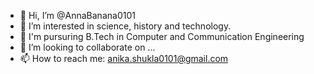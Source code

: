 - 👋 Hi, I’m @AnnaBanana0101
- 👀 I’m interested in science, history and technology.
- 🌱 I'm pursuring B.Tech in Computer and Communication Engineering 
- 💞️ I’m looking to collaborate on ...
- 📫 How to reach me: anika.shukla0101@gmail.com

<!---
AnnaBanana0101/AnnaBanana0101 is a ✨ special ✨ repository because its `README.md` (this file) appears on your GitHub profile.
You can click the Preview link to take a look at your changes.
--->
